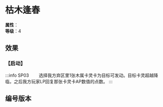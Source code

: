 <script setup>
let list = [
    { number: "SP03-013", url: "/packs/SP03" }
]
</script>

# 枯木逢春

**属性**：<CardAttribute text="木"/><br/>
**等级**：4

## 效果

### 【启动】

:::info SP03
&emsp;&emsp;选择我方弃区里1张木属卡灵卡为目标可发动。目标卡灵超越降临，之后我方玩家LP回复那张卡灵卡AP数值的点数。
:::

## 编号版本

<CardNumberBox :list="list"/>

